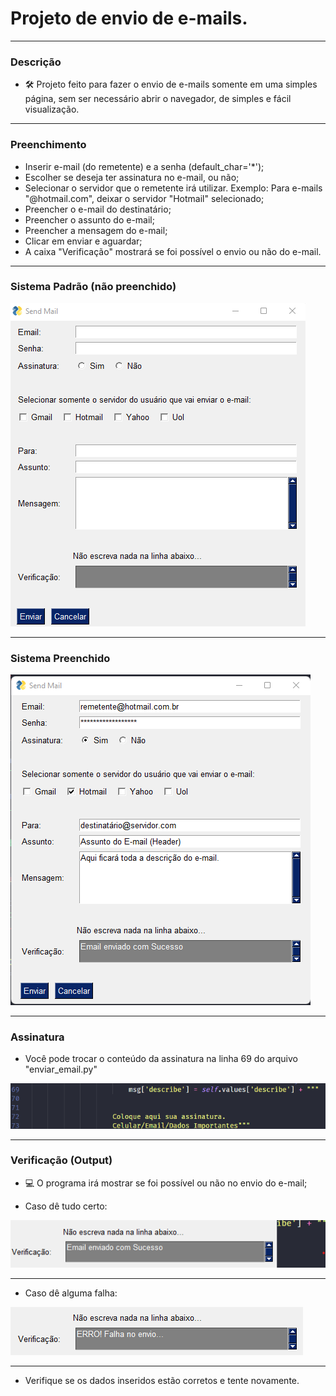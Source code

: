 # Projeto de envio de e-mails.
---
### Descrição

- 🛠️ Projeto feito para fazer o envio de e-mails somente em uma simples página, sem ser necessário abrir o navegador, de simples e fácil visualização.

---

### Preenchimento

- Inserir e-mail (do remetente) e a senha (default_char='*');
- Escolher se deseja ter assinatura no e-mail, ou não;
- Selecionar o servidor que o remetente irá utilizar. Exemplo: Para e-mails "@hotmail.com", deixar o servidor "Hotmail" selecionado;
- Preencher o e-mail do destinatário;
- Preencher o assunto do e-mail;
- Preencher a mensagem do e-mail;
- Clicar em enviar e aguardar;
- A caixa "Verificação" mostrará se foi possível o envio ou não do e-mail.

---

### Sistema Padrão (não preenchido)

![dados](/images/dados.png)

---

### Sistema Preenchido

![dados_preenchidos](/images/dados_preenchidos.png)

---

### Assinatura

- Você pode trocar o conteúdo da assinatura na linha 69 do arquivo "enviar_email.py" 

![assinatura](/images/assinatura.png)

---

### Verificação (Output)

- 💻 O programa irá mostrar se foi possível ou não no envio do e-mail;

- Caso dê tudo certo:

![email_enviado](/images/email_enviado.png)

---

- Caso dê alguma falha:

![email_falha](/images/email_falha.png)


---

- Verifique se os dados inseridos estão corretos e tente novamente.
